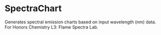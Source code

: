 # SpectraChart
Generates spectral emission charts based on input wavelength (nm) data.
For Honors Chemistry L3: Flame Spectra Lab.
